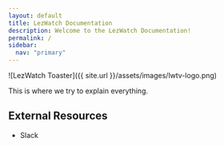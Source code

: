 ```yaml
---
layout: default
title: LezWatch Documentation
description: Welcome to the LezWatch Documentation!
permalink: /
sidebar:
  nav: "primary"
---
```


![LezWatch Toaster]({{ site.url }}/assets/images/lwtv-logo.png)

This is where we try to explain everything.

## External Resources

* Slack
